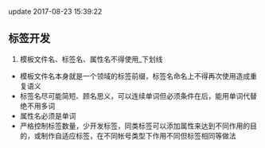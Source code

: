 update 2017-08-23 15:39:22
## 标签开发
1. 模板文件名、标签名、属性名不得使用_下划线
* 模板文件名本身就是一个领域的标签前缀，标签名命名上不得再次使用造成重复语义
* 标签名尽可能简短、顾名思义，可以连续单词但必须条件在后，能用单词代替绝不用多词
* 属性名必须是单词
* 严格控制标签数量，少开发标签，同类标签可以添加属性来达到不同作用的目的，或制作自适应标签，在不同帐号类型下作用不同但标签相同等做法
